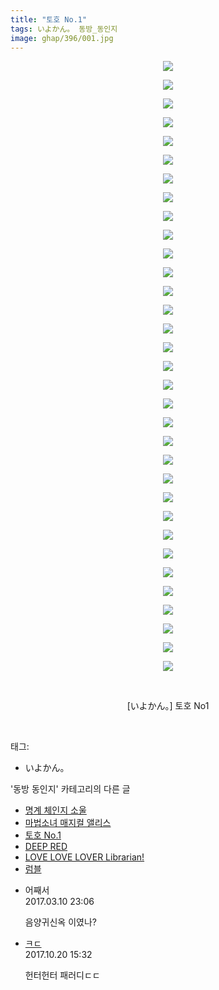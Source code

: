 ```yaml
---
title: "토호 No.1"
tags: いよかん。 동방_동인지
image: ghap/396/001.jpg
---
```

<div class="article">
<p style="text-align: center; clear: none; float: none;"><img src="{{ site.nasurl }}/ghap/396/001.jpg"/></p>
<p style="text-align: center; clear: none; float: none;"><img src="{{ site.nasurl }}/ghap/396/002.jpg"/></p>
<p style="text-align: center; clear: none; float: none;"><img src="{{ site.nasurl }}/ghap/396/003.jpg"/></p>
<p style="text-align: center; clear: none; float: none;"><img src="{{ site.nasurl }}/ghap/396/004.jpg"/></p>
<p style="text-align: center; clear: none; float: none;"><img src="{{ site.nasurl }}/ghap/396/005.jpg"/></p>
<p style="text-align: center; clear: none; float: none;"><img src="{{ site.nasurl }}/ghap/396/006.jpg"/></p>
<p style="text-align: center; clear: none; float: none;"><img src="{{ site.nasurl }}/ghap/396/007.jpg"/></p>
<p style="text-align: center; clear: none; float: none;"><img src="{{ site.nasurl }}/ghap/396/008.jpg"/></p>
<p style="text-align: center; clear: none; float: none;"><img src="{{ site.nasurl }}/ghap/396/009.jpg"/></p>
<p style="text-align: center; clear: none; float: none;"><img src="{{ site.nasurl }}/ghap/396/010.jpg"/></p>
<p style="text-align: center; clear: none; float: none;"><img src="{{ site.nasurl }}/ghap/396/011.jpg"/></p>
<p style="text-align: center; clear: none; float: none;"><img src="{{ site.nasurl }}/ghap/396/012.jpg"/></p>
<p style="text-align: center; clear: none; float: none;"><img src="{{ site.nasurl }}/ghap/396/013.jpg"/></p>
<p style="text-align: center; clear: none; float: none;"><img src="{{ site.nasurl }}/ghap/396/014.jpg"/></p>
<p style="text-align: center; clear: none; float: none;"><img src="{{ site.nasurl }}/ghap/396/015.jpg"/></p>
<p style="text-align: center; clear: none; float: none;"><img src="{{ site.nasurl }}/ghap/396/016.jpg"/></p>
<p style="text-align: center; clear: none; float: none;"><img src="{{ site.nasurl }}/ghap/396/017.jpg"/></p>
<p style="text-align: center; clear: none; float: none;"><img src="{{ site.nasurl }}/ghap/396/018.jpg"/></p>
<p style="text-align: center; clear: none; float: none;"><img src="{{ site.nasurl }}/ghap/396/019.jpg"/></p>
<p style="text-align: center; clear: none; float: none;"><img src="{{ site.nasurl }}/ghap/396/020.jpg"/></p>
<p style="text-align: center; clear: none; float: none;"><img src="{{ site.nasurl }}/ghap/396/021.jpg"/></p>
<p style="text-align: center; clear: none; float: none;"><img src="{{ site.nasurl }}/ghap/396/022.jpg"/></p>
<p style="text-align: center; clear: none; float: none;"><img src="{{ site.nasurl }}/ghap/396/023.jpg"/></p>
<p style="text-align: center; clear: none; float: none;"><img src="{{ site.nasurl }}/ghap/396/024.jpg"/></p>
<p style="text-align: center; clear: none; float: none;"><img src="{{ site.nasurl }}/ghap/396/025.jpg"/></p>
<p style="text-align: center; clear: none; float: none;"><img src="{{ site.nasurl }}/ghap/396/026.jpg"/></p>
<p style="text-align: center; clear: none; float: none;"><img src="{{ site.nasurl }}/ghap/396/027.jpg"/></p>
<p style="text-align: center; clear: none; float: none;"><img src="{{ site.nasurl }}/ghap/396/028.jpg"/></p>
<p style="text-align: center; clear: none; float: none;"><img src="{{ site.nasurl }}/ghap/396/029.jpg"/></p>
<p style="text-align: center; clear: none; float: none;"><img src="{{ site.nasurl }}/ghap/396/030.jpg"/></p>
<p style="text-align: center; clear: none; float: none;"><img src="{{ site.nasurl }}/ghap/396/031.jpg"/></p>
<p style="text-align: center; clear: none; float: none;"><img src="{{ site.nasurl }}/ghap/396/032.jpg"/></p>
<p style="text-align: center; clear: none; float: none;"><img src="{{ site.nasurl }}/ghap/396/033.jpg"/></p>
<p style="text-align: center; clear: none; float: none;"><br/></p>
<p style="text-align: center; clear: none; float: none;">[いよかん。] 토호 No1</p>
<p><br/></p>
</div><div class="tagTrail">
<p>태그: </p>
<ul>
<li>いよかん。</li>
</ul>
</div><div class="another">
<p>'동방 동인지' 카테고리의 다른 글</p>
<ul>
<li><a href="/2016-06-21-ghap_399">명계 체인지 소울</a></li>
<li><a href="/2016-06-21-ghap_397">마법소녀 매지컬 앨리스</a></li>
<li><a href="/2016-06-21-ghap_396">토호 No.1</a></li>
<li><a href="/2016-06-21-ghap_395">DEEP RED</a></li>
<li><a href="/2016-06-21-ghap_394">LOVE LOVE LOVER Librarian!</a></li>
<li><a href="/2016-06-21-ghap_393">럼블</a></li>
</ul>
</div><div class="cb_module cb_fluid">
<div class="cb_wrt cb_profile">
<div class="comment">
<ul>
<li class="cb_thumb_off" id="comment14936222">
<div class="cb_comment_area">
<div class="cb_info_area">
<div class="cb_section">
<span class="cb_nick_name">어째서</span>
</div>
<div class="cb_section">
<span class="cb_date">2017.03.10 23:06 </span>
</div>
</div>
<div class="cb_dsc_comment">
<p class="cb_dsc">
											음양귀신옥 이였나?
										</p>
</div>
</div></li>
<li class="cb_thumb_off" id="comment15110192">
<div class="cb_comment_area">
<div class="cb_info_area">
<div class="cb_section">
<span class="cb_nick_name"> <a href="http://f" onclick="return openLinkInNewWindow(this)">ㅋㄷ</a></span>
</div>
<div class="cb_section">
<span class="cb_date">2017.10.20 15:32 </span>
</div>
</div>
<div class="cb_dsc_comment">
<p class="cb_dsc">
											헌터헌터 패러디ㄷㄷ
										</p>
</div>
</div></li>
</ul>
</div>
</div><!-- commentList close -->
</div>